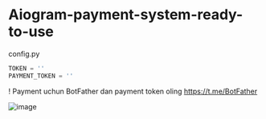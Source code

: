 # Aiogram-payment-system-ready-to-use 
config.py
```python  
TOKEN = ''
PAYMENT_TOKEN = ''
```  
! Payment uchun BotFather dan payment token oling https://t.me/BotFather  

![image](https://github.com/themusharraf/PaymentBot/assets/122869450/78a4b42c-1613-4b37-8160-c82b51e025d8)

